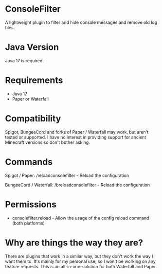 # ConsoleFilter

A lightweight plugin to filter and hide console messages and remove old log files.

# Java Version

Java 17 is required.

# Requirements

- Java 17
- Paper or Waterfall

# Compatibility

Spigot, BungeeCord and forks of Paper / Waterfall may work, but aren't tested or supported.
I have no interest in providing support for ancient Minecraft versions so don't bother asking.

# Commands

Spigot / Paper:
/reloadconsolefilter - Reload the configuration

BungeeCord / Waterfall:
/breloadconsolefilter - Reload the configuration

# Permissions

- consolefilter.reload - Allow the usage of the config reload command (both platforms)

# Why are things the way they are?

There are plugins that work in a similar way, but they don't work the way I want them to.
It's mainly for my personal use, so I won't be working on any feature requests.
This is an all-in-one-solution for both Waterfall and Paper.
